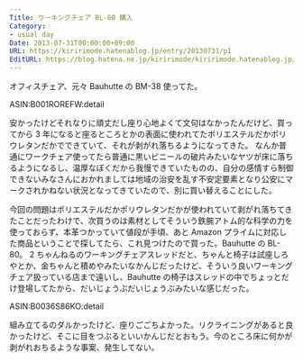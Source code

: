 ```yaml
---
Title: ワーキングチェア BL-80 購入
Category:
- usual day
Date: 2013-07-31T00:00:00+09:00
URL: https://kiririmode.hatenablog.jp/entry/20130731/p1
EditURL: https://blog.hatena.ne.jp/kiririmode/kiririmode.hatenablog.jp/atom/entry/8454420450078209605
---
```



オフィスチェア、元々 Bauhutte の BM-38 使ってた。

ASIN:B001ROREFW:detail

安かったけどそれなりに頑丈だし座り心地よくて文句はなかったんだけど、買ってから 3 年になると座るところとかの表面に使われてたポリエステルだかポリウレタンだかでできていて、それが剥がれ落ちるようになってきた。
なんか普通にワークチェア使ってたら普通に黒いビニールの破片みたいなヤツが床に落ちるようになるし、温厚なぼくだから我慢できていたものの、自分の感情すら制御できないみなさんにおかれましては地域の治安を乱す不安定要素となり公安にマークされかねない状況となってきていたので、別に買い替えることにした。


今回の問題はポリエステルだかポリウレタンだかが使われていて剥がれ落ちてきたことだったわけで、次買うのは素材としてそういう鉄腕アトム的な科学の力を使っておらず、本革つかっていて値段が手頃、あと Amazon プライムに対応した商品ということで探してたら、これ見つけたので買った。Bauhutte の BL-80。
2 ちゃんねるのワーキングチェアスレッドだと、ちゃんと椅子は試座しろやとか、金ちゃんと積めやみたいなかんじだったけど、そういう良いワーキングチェア扱っている店まで遠いし、Bauhutte の椅子はスレッドの中でちょっとだけ登場してたから、だいじょうぶだいじょうぶみたいな感じだった。

ASIN:B0036S86KO:detail

組み立てるのダルかったけど、座りごごちよかった。リクライニングがあると良かったけど、そこに目をつぶるといいかんじだとおもう。今のところ床に何かが剥がれおちるような事案、発生してない。
